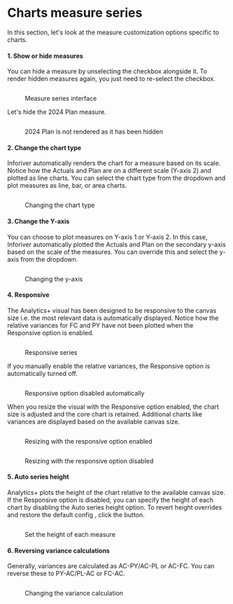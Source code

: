 # Charts measure series

In this section, let's look at the measure customization options specific to charts.

#### 1. Show or hide measures

You can hide a measure by unselecting the checkbox alongside it. To render hidden measures again, you just need to re-select the checkbox.

<figure><img src="../../.gitbook/assets/image (1368).png" alt=""><figcaption><p>Measure series interface</p></figcaption></figure>

Let's hide the 2024 Plan measure.

<figure><img src="../../.gitbook/assets/image (1369).png" alt=""><figcaption><p>2024 Plan is not rendered as it has been hidden</p></figcaption></figure>

#### 2. Change the chart type&#x20;

Inforiver automatically renders the chart for a measure based on its scale. Notice how the Actuals and Plan are on a different scale (Y-axis 2) and plotted as line charts. You can select the chart type from the dropdown and plot measures as line, bar, or area charts.

<figure><img src="../../.gitbook/assets/MeasureSeriesChartChange.gif" alt=""><figcaption><p>Changing the chart type</p></figcaption></figure>

#### 3. Change the Y-axis

You can choose to plot measures on Y-axis 1 or Y-axis 2. In this case, Inforiver automatically plotted the Actuals and Plan on the secondary y-axis based on the scale of the measures. You can override this and select the y-axis from the dropdown.

<figure><img src="../../.gitbook/assets/image (1374).png" alt=""><figcaption><p>Changing the y-axis</p></figcaption></figure>

#### 4. Responsive

The Analytics+ visual has been designed to be responsive to the canvas size i.e. the most relevant data is automatically displayed. Notice how the relative variances for FC and PY have not been plotted when the Responsive option is enabled.&#x20;

<figure><img src="../../.gitbook/assets/image (476).png" alt=""><figcaption><p>Responsive series</p></figcaption></figure>

If you manually enable the relative variances, the Responsive option is automatically turned off.

<figure><img src="../../.gitbook/assets/image (477).png" alt=""><figcaption><p>Responsive option disabled automatically</p></figcaption></figure>

When you resize the visual with the Responsive option enabled, the chart size is adjusted and the core chart is retained. Additional charts like variances are displayed based on the available canvas size.

<div><figure><img src="../../.gitbook/assets/Untitled Project (48).gif" alt=""><figcaption><p>Resizing with the responsive option enabled</p></figcaption></figure> <figure><img src="../../.gitbook/assets/Untitled Project (49).gif" alt=""><figcaption><p>Resizing with the responsive option disabled</p></figcaption></figure></div>

#### 5. Auto series height

Analytics+ plots the height of the chart relative to the available canvas size. If the Responsive option is disabled, you can specify the height of each chart by disabling the Auto series height option. To revert height overrides and restore the default config , click the <img src="../../.gitbook/assets/image (479).png" alt="" data-size="line">button.

<figure><img src="../../.gitbook/assets/image (478).png" alt=""><figcaption><p>Set the height of each measure</p></figcaption></figure>

#### 6. Reversing variance calculations

Generally, variances are calculated as AC-PY/AC-PL or AC-FC. You can reverse these to PY-AC/PL-AC or FC-AC.

<figure><img src="../../.gitbook/assets/image (480).png" alt=""><figcaption><p>Changing the variance calculation </p></figcaption></figure>
